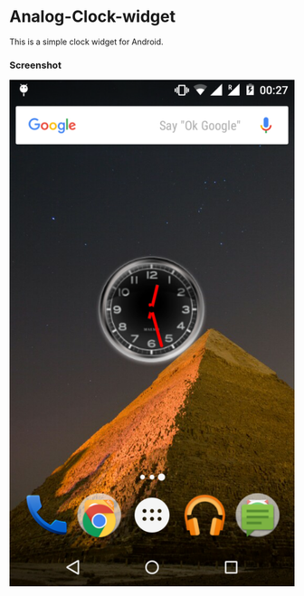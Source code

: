# Analog-Clock-widget

This is a simple clock widget for Android.

### Screenshot ###
![picture alt](https://github.com/sachins1211/Analog-Clock-Widget/blob/master/screenshot.png)
